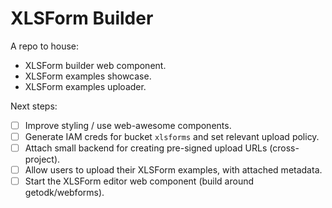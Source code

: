# XLSForm Builder

A repo to house:

- XLSForm builder web component.
- XLSForm examples showcase.
- XLSForm examples uploader.

Next steps:

- [ ] Improve styling / use web-awesome components.
- [ ] Generate IAM creds for bucket `xlsforms` and set relevant upload policy.
- [ ] Attach small backend for creating pre-signed upload URLs (cross-project).
- [ ] Allow users to upload their XLSForm examples, with attached metadata.
- [ ] Start the XLSForm editor web component (build around getodk/webforms).
